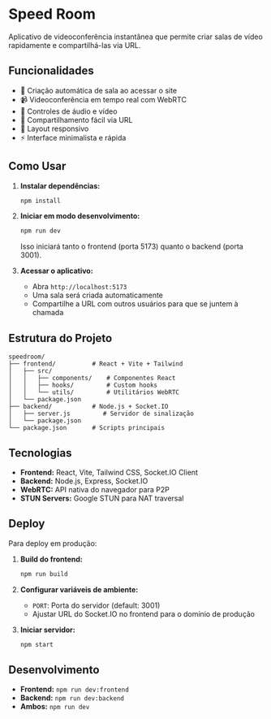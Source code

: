 # Speed Room

Aplicativo de videoconferência instantânea que permite criar salas de vídeo rapidamente e compartilhá-las via URL.

## Funcionalidades

- 🚀 Criação automática de sala ao acessar o site
- 📹 Videoconferência em tempo real com WebRTC
- 🎤 Controles de áudio e vídeo
- 🔗 Compartilhamento fácil via URL
- 📱 Layout responsivo
- ⚡ Interface minimalista e rápida

## Como Usar

1. **Instalar dependências:**
   ```bash
   npm install
   ```

2. **Iniciar em modo desenvolvimento:**
   ```bash
   npm run dev
   ```
   
   Isso iniciará tanto o frontend (porta 5173) quanto o backend (porta 3001).

3. **Acessar o aplicativo:**
   - Abra `http://localhost:5173`
   - Uma sala será criada automaticamente
   - Compartilhe a URL com outros usuários para que se juntem à chamada

## Estrutura do Projeto

```
speedroom/
├── frontend/          # React + Vite + Tailwind
│   ├── src/
│   │   ├── components/    # Componentes React
│   │   ├── hooks/         # Custom hooks
│   │   └── utils/         # Utilitários WebRTC
│   └── package.json
├── backend/           # Node.js + Socket.IO
│   ├── server.js         # Servidor de sinalização
│   └── package.json
└── package.json       # Scripts principais
```

## Tecnologias

- **Frontend:** React, Vite, Tailwind CSS, Socket.IO Client
- **Backend:** Node.js, Express, Socket.IO
- **WebRTC:** API nativa do navegador para P2P
- **STUN Servers:** Google STUN para NAT traversal

## Deploy

Para deploy em produção:

1. **Build do frontend:**
   ```bash
   npm run build
   ```

2. **Configurar variáveis de ambiente:**
   - `PORT`: Porta do servidor (default: 3001)
   - Ajustar URL do Socket.IO no frontend para o domínio de produção

3. **Iniciar servidor:**
   ```bash
   npm start
   ```

## Desenvolvimento

- **Frontend:** `npm run dev:frontend`
- **Backend:** `npm run dev:backend`
- **Ambos:** `npm run dev`